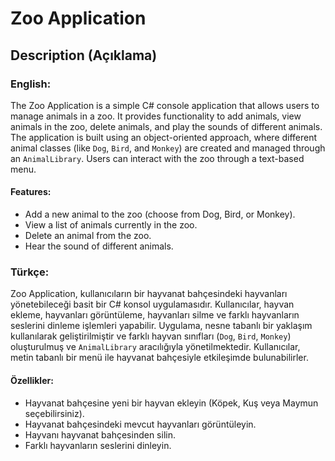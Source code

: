 # Zoo Application

## Description (Açıklama)

### English:
The Zoo Application is a simple C# console application that allows users to manage animals in a zoo. It provides functionality to add animals, view animals in the zoo, delete animals, and play the sounds of different animals. The application is built using an object-oriented approach, where different animal classes (like `Dog`, `Bird`, and `Monkey`) are created and managed through an `AnimalLibrary`. Users can interact with the zoo through a text-based menu.

#### Features:
- Add a new animal to the zoo (choose from Dog, Bird, or Monkey).
- View a list of animals currently in the zoo.
- Delete an animal from the zoo.
- Hear the sound of different animals.

### Türkçe:
Zoo Application, kullanıcıların bir hayvanat bahçesindeki hayvanları yönetebileceği basit bir C# konsol uygulamasıdır. Kullanıcılar, hayvan ekleme, hayvanları görüntüleme, hayvanları silme ve farklı hayvanların seslerini dinleme işlemleri yapabilir. Uygulama, nesne tabanlı bir yaklaşım kullanılarak geliştirilmiştir ve farklı hayvan sınıfları (`Dog`, `Bird`, `Monkey`) oluşturulmuş ve `AnimalLibrary` aracılığıyla yönetilmektedir. Kullanıcılar, metin tabanlı bir menü ile hayvanat bahçesiyle etkileşimde bulunabilirler.

#### Özellikler:
- Hayvanat bahçesine yeni bir hayvan ekleyin (Köpek, Kuş veya Maymun seçebilirsiniz).
- Hayvanat bahçesindeki mevcut hayvanları görüntüleyin.
- Hayvanı hayvanat bahçesinden silin.
- Farklı hayvanların seslerini dinleyin.
